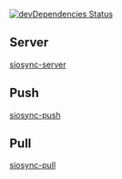 [![devDependencies Status](https://david-dm.org/valaxy/socket.io-sync/dev-status.svg?style=flat-square)](https://david-dm.org/valaxy/socket.io-sync?type=dev)

## Server
[siosync-server](./server)


## Push
[siosync-push](./push)

## Pull
[siosync-pull](./pull)